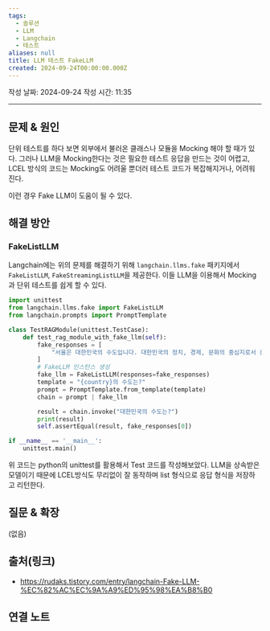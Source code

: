 ```yaml
---
tags:
  - 솔루션
  - LLM
  - Langchain
  - 테스트
aliases: null
title: LLM 테스트 FakeLLM
created: 2024-09-24T00:00:00.000Z
---
```

작성 날짜: 2024-09-24
작성 시간: 11:35


----

## 문제 & 원인

단위 테스트를 하다 보면 외부에서 불러온 클래스나 모듈을 Mocking 해야 할 때가 있다. 그러나 LLM을 Mocking한다는 것은 필요한 테스트 응답을 만드는 것이 어렵고, LCEL 방식의 코드는 Mocking도 어려울 뿐더러 테스트 코드가 복잡해지거나, 어려워진다.

이런 경우 Fake LLM이 도움이 될 수 있다.


## 해결 방안

### FakeListLLM

Langchain에는 위의 문제를 해결하기 위해
`langchain.llms.fake` 패키지에서 `FakeListLLM`, `FakeStreamingListLLM`을 제공한다.
이들 LLM을 이용해서 Mocking과 단위 테스트를 쉽게 할 수 있다.

```python
import unittest
from langchain.llms.fake import FakeListLLM
from langchain.prompts import PromptTemplate

class TestRAGModule(unittest.TestCase):
    def test_rag_module_with_fake_llm(self):
        fake_responses = [
            "서울은 대한민국의 수도입니다. 대한민국의 정치, 경제, 문화의 중심지로서 중요한 역할을 하고 있습니다. 추가로 궁금한 사항이 있으시면 말씀해 주세요!"
        ]
        # FakeLLM 인스턴스 생성
        fake_llm = FakeListLLM(responses=fake_responses)
        template = "{country}의 수도는?"
        prompt = PromptTemplate.from_template(template)
        chain = prompt | fake_llm

        result = chain.invoke("대한민국의 수도는?")
        print(result)
        self.assertEqual(result, fake_responses[0])

if __name__ == '__main__':
    unittest.main()
```

위 코드는 python의 unittest를 활용해서 Test 코드를 작성해보았다. LLM을 상속받은 모델이기 때문에 LCEL방식도 무리없이 잘 동작하며 list 형식으로 응답 형식을 저장하고 리턴한다.
## 질문 & 확장

(없음)

## 출처(링크)

- https://rudaks.tistory.com/entry/langchain-Fake-LLM-%EC%82%AC%EC%9A%A9%ED%95%98%EA%B8%B0

## 연결 노트
